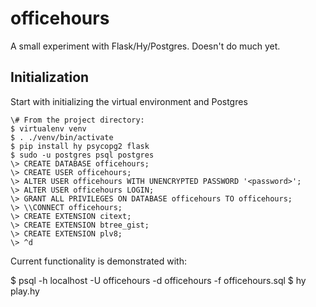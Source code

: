 # officehours

A small experiment with Flask/Hy/Postgres.  Doesn't do much yet.

## Initialization

Start with initializing the virtual environment and Postgres

    \# From the project directory:
    $ virtualenv venv
    $ . ./venv/bin/activate
    $ pip install hy psycopg2 flask
    $ sudo -u postgres psql postgres
    \> CREATE DATABASE officehours;
    \> CREATE USER officehours;
    \> ALTER USER officehours WITH UNENCRYPTED PASSWORD '<password>';
    \> ALTER USER officehours LOGIN;
    \> GRANT ALL PRIVILEGES ON DATABASE officehours TO officehours;
    \> \\CONNECT officehours;
    \> CREATE EXTENSION citext; 
    \> CREATE EXTENSION btree_gist; 
    \> CREATE EXTENSION plv8; 
    \> ^d
    
Current functionality is demonstrated with:

$ psql -h localhost -U officehours -d officehours -f officehours.sql
$ hy play.hy
